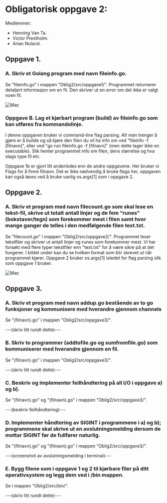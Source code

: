 
# Obligatorisk oppgave 2: 

Medlemmer: 
- Henning Van Ta.
- Victor Prestholm.
- Arian Nuland. 

## Oppgave 1. 

### A. Skriv et Golang program med navn fileinfo.go. 
Se "fileinfo.go" i mappen "Oblig2/src/oppgave1/". Programmet returnerer detaljert informasjon om en fil. Den skriver ut en error om det ikke er valgt noen fil. 

![Mac](https://github.com/Prestholm/TeamStovsuger/blob/master/Oblig2/src/Bilder/fileinfo.png)

### Oppgave B. Lag et kjørbart program (build) av fileinfo.go som kan utføres fra kommandolinje.
I denne oppgaven bruker vi command-line flag parsing. Alt man trenger å gjøre er å builde og så kjøre den filen du vil ha info om ved "fileinfo -f [filnavn]", eller ved "go run fileinfo.go -f [filnavn]" (men dette lager ikke en executable). Slik henter programmet info om filen, dens størrelse og hva slags type fil etc.

Oppgave 1b er gjort litt anderledes enn de andre oppgavene. Her bruker vi Flags for å finne filnavn. Det er ikke nødvendig å bruke flags her, oppgaven kan også løses ved å bruke vanlig os.args[1] som i oppgave 2. 


## Oppgave 2. 

### A. Skriv et program med navn filecount.go som skal lese en tekst-fil, skrive ut totalt antall linjer og de fem “runes” (bokstaver/tegn) som forekommer mest i filen samt hvor mange ganger de telles i den medfølgende filen text.txt. 

Se "filecount.go" i mappen "Oblig2/src/oppgave2/". Programmet leser tekstfiler og skriver ut antall linjer og runes som forekommer mest. Vi har forsøkt med flere typer tekstfiler enn "text.txt" for å være sikre på at det fungerer. I bildet under kan du se hvilken format som blir skrevet ut når programmet kjører. Oppgave 2 bruker os.args[1] istedet for flag parsing slik som oppgave 1 bruker.

![Mac](https://github.com/Prestholm/TeamStovsuger/blob/master/Oblig2/src/Bilder/filecount.png)


## Oppgave 3. 

### A. Skriv et program med navn addup.go bestående av to go funksjoner og kommunisere med hverandre gjennom channels
Se "(filnavn).go" i mappen "Oblig2/src/oppgave3/".

---(skriv litt rundt dette)---


### B. Skriv to programmer (addtofile.go og sumfromfile.go) som kommuniserer med hverandre gjennom en fil.
Se "(filnavn).go" i mappen "Oblig2/src/oppgave3/".

---(skriv litt rundt dette)---


### C. Beskriv og implementer feilhåndtering på all I/O i oppgave a) og b).
Se "(filnavn).go" og "(filnavn).go" i mappen "Oblig2/src/oppgave3/".

---(beskriv feilhåndtering)---


### D. Implementer håndtering av SIGINT i programmene i a) og b); programmene skal skrive ut en avslutningsmelding dersom de mottar SIGINT før de fullfører naturlig.
Se "(filnavn).go" og "(filnavn).go" i mappen "Oblig2/src/oppgave3/".

---(screenshot av avslutningsmelding i terminal)---


### E. Bygg filene som i oppgave 1 og 2 til kjørbare filer på ditt operativsystem og legg dem ved i /bin mappen.

Se i mappen "Oblig2/src/bin/".

---(skriv litt rundt dette)---

